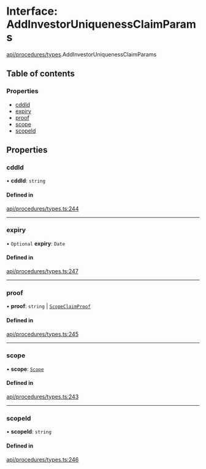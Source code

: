 # Interface: AddInvestorUniquenessClaimParams

[api/procedures/types](../wiki/api.procedures.types).AddInvestorUniquenessClaimParams

## Table of contents

### Properties

- [cddId](../wiki/api.procedures.types.AddInvestorUniquenessClaimParams#cddid)
- [expiry](../wiki/api.procedures.types.AddInvestorUniquenessClaimParams#expiry)
- [proof](../wiki/api.procedures.types.AddInvestorUniquenessClaimParams#proof)
- [scope](../wiki/api.procedures.types.AddInvestorUniquenessClaimParams#scope)
- [scopeId](../wiki/api.procedures.types.AddInvestorUniquenessClaimParams#scopeid)

## Properties

### cddId

• **cddId**: `string`

#### Defined in

[api/procedures/types.ts:244](https://github.com/PolymathNetwork/polymesh-sdk/blob/49113a20/src/api/procedures/types.ts#L244)

___

### expiry

• `Optional` **expiry**: `Date`

#### Defined in

[api/procedures/types.ts:247](https://github.com/PolymathNetwork/polymesh-sdk/blob/49113a20/src/api/procedures/types.ts#L247)

___

### proof

• **proof**: `string` \| [`ScopeClaimProof`](../wiki/api.procedures.types.ScopeClaimProof)

#### Defined in

[api/procedures/types.ts:245](https://github.com/PolymathNetwork/polymesh-sdk/blob/49113a20/src/api/procedures/types.ts#L245)

___

### scope

• **scope**: [`Scope`](../wiki/types.Scope)

#### Defined in

[api/procedures/types.ts:243](https://github.com/PolymathNetwork/polymesh-sdk/blob/49113a20/src/api/procedures/types.ts#L243)

___

### scopeId

• **scopeId**: `string`

#### Defined in

[api/procedures/types.ts:246](https://github.com/PolymathNetwork/polymesh-sdk/blob/49113a20/src/api/procedures/types.ts#L246)

